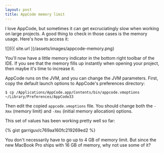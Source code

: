 ```yaml
---
layout: post
title: AppCode memory limit
---
```


I love AppCode, but sometimes it can get excruciatingly slow when working on large projects. A good thing to check in those cases is the memory usage. Here's how to access it:

![]({{ site.url }}/assets/images/appcode-memory.png)

You'll now have a little memory indicator in the bottom right toolbar of the IDE. If you see that the memory fills up instantly when opening your project, then maybe it's time to increase it.

AppCode runs on the JVM, and you can change the JVM parameters. First, copy the default launch options to AppCode's preferences directory:

```
$ cp /Applications/AppCode.app/Contents/bin/appcode.vmoptions ~/Library/Preferences/AppCode33
```

Then edit the copied `appcode.vmoptions` file. You should change both the `-Xmx` (memory limit) and `-Xms` (initial memory allocation) options.

This set of values has been working pretty well so far:

{% gist garriguv/c769aa160fc219269ed2 %}

You don't necessarily have to go up to 4 GB of memory limit. But since the new MacBook Pro ships with 16 GB of memory, why not use some of it?
